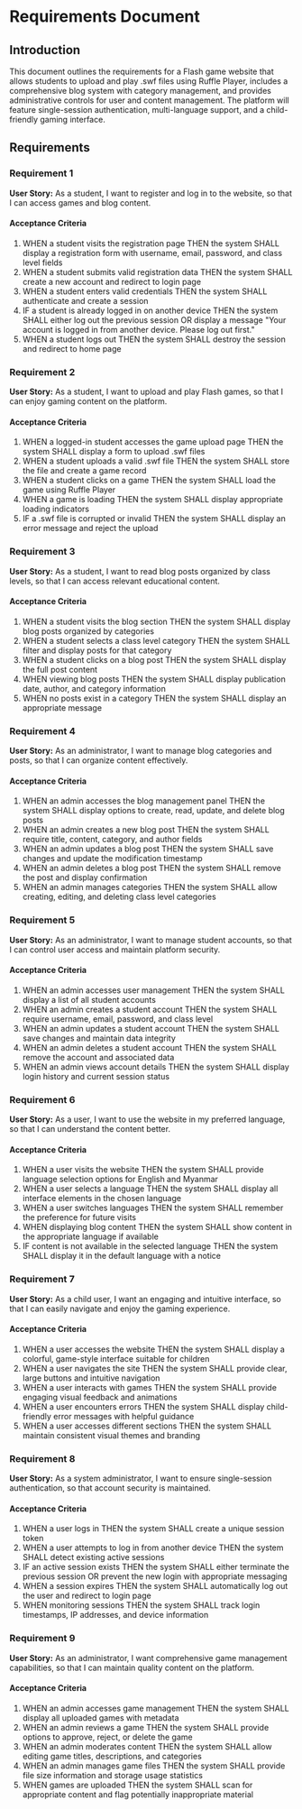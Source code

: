 # Requirements Document

## Introduction

This document outlines the requirements for a Flash game website that allows students to upload and play .swf files using Ruffle Player, includes a comprehensive blog system with category management, and provides administrative controls for user and content management. The platform will feature single-session authentication, multi-language support, and a child-friendly gaming interface.

## Requirements

### Requirement 1

**User Story:** As a student, I want to register and log in to the website, so that I can access games and blog content.

#### Acceptance Criteria

1. WHEN a student visits the registration page THEN the system SHALL display a registration form with username, email, password, and class level fields
2. WHEN a student submits valid registration data THEN the system SHALL create a new account and redirect to login page
3. WHEN a student enters valid credentials THEN the system SHALL authenticate and create a session
4. IF a student is already logged in on another device THEN the system SHALL either log out the previous session OR display a message "Your account is logged in from another device. Please log out first."
5. WHEN a student logs out THEN the system SHALL destroy the session and redirect to home page

### Requirement 2

**User Story:** As a student, I want to upload and play Flash games, so that I can enjoy gaming content on the platform.

#### Acceptance Criteria

1. WHEN a logged-in student accesses the game upload page THEN the system SHALL display a form to upload .swf files
2. WHEN a student uploads a valid .swf file THEN the system SHALL store the file and create a game record
3. WHEN a student clicks on a game THEN the system SHALL load the game using Ruffle Player
4. WHEN a game is loading THEN the system SHALL display appropriate loading indicators
5. IF a .swf file is corrupted or invalid THEN the system SHALL display an error message and reject the upload

### Requirement 3

**User Story:** As a student, I want to read blog posts organized by class levels, so that I can access relevant educational content.

#### Acceptance Criteria

1. WHEN a student visits the blog section THEN the system SHALL display blog posts organized by categories
2. WHEN a student selects a class level category THEN the system SHALL filter and display posts for that category
3. WHEN a student clicks on a blog post THEN the system SHALL display the full post content
4. WHEN viewing blog posts THEN the system SHALL display publication date, author, and category information
5. WHEN no posts exist in a category THEN the system SHALL display an appropriate message

### Requirement 4

**User Story:** As an administrator, I want to manage blog categories and posts, so that I can organize content effectively.

#### Acceptance Criteria

1. WHEN an admin accesses the blog management panel THEN the system SHALL display options to create, read, update, and delete blog posts
2. WHEN an admin creates a new blog post THEN the system SHALL require title, content, category, and author fields
3. WHEN an admin updates a blog post THEN the system SHALL save changes and update the modification timestamp
4. WHEN an admin deletes a blog post THEN the system SHALL remove the post and display confirmation
5. WHEN an admin manages categories THEN the system SHALL allow creating, editing, and deleting class level categories

### Requirement 5

**User Story:** As an administrator, I want to manage student accounts, so that I can control user access and maintain platform security.

#### Acceptance Criteria

1. WHEN an admin accesses user management THEN the system SHALL display a list of all student accounts
2. WHEN an admin creates a student account THEN the system SHALL require username, email, password, and class level
3. WHEN an admin updates a student account THEN the system SHALL save changes and maintain data integrity
4. WHEN an admin deletes a student account THEN the system SHALL remove the account and associated data
5. WHEN an admin views account details THEN the system SHALL display login history and current session status

### Requirement 6

**User Story:** As a user, I want to use the website in my preferred language, so that I can understand the content better.

#### Acceptance Criteria

1. WHEN a user visits the website THEN the system SHALL provide language selection options for English and Myanmar
2. WHEN a user selects a language THEN the system SHALL display all interface elements in the chosen language
3. WHEN a user switches languages THEN the system SHALL remember the preference for future visits
4. WHEN displaying blog content THEN the system SHALL show content in the appropriate language if available
5. IF content is not available in the selected language THEN the system SHALL display it in the default language with a notice

### Requirement 7

**User Story:** As a child user, I want an engaging and intuitive interface, so that I can easily navigate and enjoy the gaming experience.

#### Acceptance Criteria

1. WHEN a user accesses the website THEN the system SHALL display a colorful, game-style interface suitable for children
2. WHEN a user navigates the site THEN the system SHALL provide clear, large buttons and intuitive navigation
3. WHEN a user interacts with games THEN the system SHALL provide engaging visual feedback and animations
4. WHEN a user encounters errors THEN the system SHALL display child-friendly error messages with helpful guidance
5. WHEN a user accesses different sections THEN the system SHALL maintain consistent visual themes and branding

### Requirement 8

**User Story:** As a system administrator, I want to ensure single-session authentication, so that account security is maintained.

#### Acceptance Criteria

1. WHEN a user logs in THEN the system SHALL create a unique session token
2. WHEN a user attempts to log in from another device THEN the system SHALL detect existing active sessions
3. IF an active session exists THEN the system SHALL either terminate the previous session OR prevent the new login with appropriate messaging
4. WHEN a session expires THEN the system SHALL automatically log out the user and redirect to login page
5. WHEN monitoring sessions THEN the system SHALL track login timestamps, IP addresses, and device information

### Requirement 9

**User Story:** As an administrator, I want comprehensive game management capabilities, so that I can maintain quality content on the platform.

#### Acceptance Criteria

1. WHEN an admin accesses game management THEN the system SHALL display all uploaded games with metadata
2. WHEN an admin reviews a game THEN the system SHALL provide options to approve, reject, or delete the game
3. WHEN an admin moderates content THEN the system SHALL allow editing game titles, descriptions, and categories
4. WHEN an admin manages game files THEN the system SHALL provide file size information and storage usage statistics
5. WHEN games are uploaded THEN the system SHALL scan for appropriate content and flag potentially inappropriate material